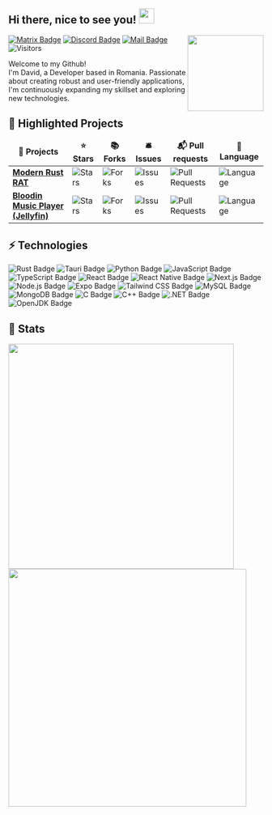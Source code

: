 <h2>Hi there, nice to see you!   <img src="https://emojis.slackmojis.com/emojis/images/1531849430/4246/blob-sunglasses.gif?1531849430" width="30px"> </h2>

<img align='right' src='https://i.gifer.com/origin/7c/7cb2f563392d6d8ef19a2e624cc7155a_w200.gif' width='150'>

[![Matrix Badge](https://img.shields.io/badge/@firewalld:matrix.org-000?logo=matrix&logoColor=fff&style=flat-square)](https://matrix.to/#/@firewalld:matrix.org)
[![Discord Badge](https://img.shields.io/badge/@firewalld-5865F2?logo=discord&logoColor=fff&style=flat-square)](https://discordapp.com/users/1322653483542908962)
[![Mail Badge](https://img.shields.io/badge/-david@pathetic.sh-ff2919?style=flat-square&logo=Gmail&logoColor=white&link=mailto:david@pathetic.sh)](mailto:david@pathetic.sh)
![Visitors](https://api.visitorbadge.io/api/visitors?path=https%3A%2F%2Fgithub.com%2Fpathetic&label=Total%20Visits&countColor=%2337d67a&style=flat-square&labelStyle=none)

Welcome to my Github!  
I'm David, a Developer based in Romania. Passionate about creating robust and user-friendly applications, I'm continuously expanding my skillset and exploring new technologies.
## 📌 Highlighted Projects
<table>
  <thead align="center">
    <tr border: none;>
      <td><b>🎁 Projects</b></td>
      <td><b>⭐ Stars</b></td>
      <td><b>📚 Forks</b></td>
      <td><b>🛎 Issues</b></td>
      <td><b>📬 Pull requests</b></td>
      <td><b>📝 Language</b></td>
    </tr>
  </thead>
  <tbody>
    <tr>
      <td><a href="https://github.com/pathetic/async-rust-rat"><b>Modern Rust RAT</b></a></td>
      <td><img alt="Stars" src="https://img.shields.io/github/stars/pathetic/async-rust-rat?style=flat-square&labelColor=343b41"/></td>
      <td><img alt="Forks" src="https://img.shields.io/github/forks/pathetic/async-rust-rat?style=flat-square&labelColor=343b41"/></td>
      <td><img alt="Issues" src="https://img.shields.io/github/issues/pathetic/async-rust-rat?style=flat-square&labelColor=343b41"/></td>
      <td><img alt="Pull Requests" src="https://img.shields.io/github/issues-pr/pathetic/async-rust-rat?style=flat-square&labelColor=343b41"/></td>
      <td><img alt="Language" src="https://img.shields.io/github/languages/top/pathetic/async-rust-rat?style=flat-square&labelColor=343b41&color=red"/></td>
    </tr>
	  <tr>
      <td><a href="https://github.com/pathetic/bloodin"><b>Bloodin Music Player (Jellyfin)</b></a></td>
      <td><img alt="Stars" src="https://img.shields.io/github/stars/pathetic/bloodin?style=flat-square&labelColor=343b41"/></td>
      <td><img alt="Forks" src="https://img.shields.io/github/forks/pathetic/bloodin?style=flat-square&labelColor=343b41"/></td>
      <td><img alt="Issues" src="https://img.shields.io/github/issues/pathetic/bloodin?style=flat-square&labelColor=343b41"/></td>
      <td><img alt="Pull Requests" src="https://img.shields.io/github/issues-pr/pathetic/bloodin?style=flat-square&labelColor=343b41"/></td>
            <td><img alt="Language" src="https://img.shields.io/github/languages/top/pathetic/bloodin?style=flat-square&labelColor=343b41&color=red"/></td>
    </tr>

  </tbody>
</table>

## ⚡ Technologies
![Rust Badge](https://img.shields.io/badge/Rust-000?logo=rust&logoColor=fff&style=flat-square)
![Tauri Badge](https://img.shields.io/badge/Tauri-24C8D8?logo=tauri&logoColor=fff&style=flat-square)
![Python Badge](https://img.shields.io/badge/Python-3776AB?logo=python&logoColor=fff&style=flat-square)
![JavaScript Badge](https://img.shields.io/badge/JavaScript-F7DF1E?logo=javascript&logoColor=000&style=flat-square)
![TypeScript Badge](https://img.shields.io/badge/TypeScript-3178C6?logo=typescript&logoColor=fff&style=flat-square)
![React Badge](https://img.shields.io/badge/React-61DAFB?logo=react&logoColor=000&style=flat-square)
![React Native Badge](https://img.shields.io/badge/React%20Native-grey?&logo=react&style=flat-square&color=63C3DA&logoColor=000)
![Next.js Badge](https://img.shields.io/badge/Next.js-000?logo=nextdotjs&logoColor=fff&style=flat-square)
![Node.js Badge](https://img.shields.io/badge/Node.js-5FA04E?logo=nodedotjs&logoColor=fff&style=flat-square)
![Expo Badge](https://img.shields.io/badge/Expo-1C2024?logo=expo&logoColor=fff&style=flat-square)
![Tailwind CSS Badge](https://img.shields.io/badge/Tailwind%20CSS-06B6D4?logo=tailwindcss&logoColor=fff&style=flat-square)
![MySQL Badge](https://img.shields.io/badge/MySQL-4479A1?logo=mysql&logoColor=fff&style=flat-square)
![MongoDB Badge](https://img.shields.io/badge/MongoDB-47A248?logo=mongodb&logoColor=fff&style=flat-square)
![C Badge](https://img.shields.io/badge/C-A8B9CC?logo=c&logoColor=fff&style=flat-square)
![C++ Badge](https://img.shields.io/badge/C%2B%2B-00599C?logo=cplusplus&logoColor=fff&style=flat-square)
![.NET Badge](https://img.shields.io/badge/.NET-512BD4?logo=dotnet&logoColor=fff&style=flat-square)
![OpenJDK Badge](https://img.shields.io/badge/OpenJDK-000?logo=openjdk&logoColor=fff&style=flat-square)

## 🤔 Stats 
<div>
<img width="445" src="https://github-readme-stats.vercel.app/api/?username=pathetic&show_icons=true&theme=github_dark">
<img width="470" src="https://github-readme-streak-stats-eight.vercel.app/?user=pathetic&theme=github-dark-blue">
</div>
